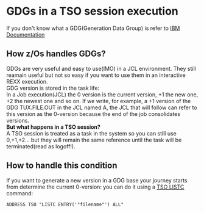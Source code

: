 # GDGs in a TSO session execution  
If you don't know what a GDG(Generation Data Group) is refer to [IBM Documentation](https://www.ibm.com/docs/en/zos-basic-skills?topic=vtoc-what-is-generation-data-group)  

## How z/Os handles GDGs?
GDGs are very useful and easy to use(IMO) in a JCL environment. They still reamain useful but not so easy if you want to use them in an interactive REXX execution.  
GDG version is stored in the task life:  
In a Job execution(JCL) the 0 version is the current version, +1 the new one, +2 the newest one and so on. If we write, for example, a +1 version of the GDG TUX.FILE.OUT in the JCL named A, the JCL that will follow can refer to this version as the 0-version because the end of the job consolidates versions.  
**But what happens in a TSO session?**  
A TSO session is treated as a task in the system so you can still use 0,+1,+2... but they will remain the same reference until the task will be terminated(read as logoff!).  

## How to handle this condition
If you want to generate a new version in a GDG base your journey starts from determine the current 0-version: you can do it using a [TSO LISTC](https://www.ibm.com/docs/en/zos/2.1.0?topic=subcommands-listcat-command) command:  
``` REXX
ADDRESS TSO "LISTC ENTRY('"filename"') ALL"
```
